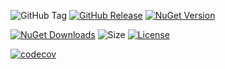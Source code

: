 ![GitHub Tag](https://img.shields.io/github/v/tag/TJC-Tools/TJC.Decorator) [![GitHub Release](https://img.shields.io/github/v/release/TJC-Tools/TJC.Decorator)](https://github.com/TJC-Tools/TJC.Decorator/releases/latest) [![NuGet Version](https://img.shields.io/nuget/v/TJC.Decorator)](https://www.nuget.org/packages/TJC.Decorator)

[![NuGet Downloads](https://img.shields.io/nuget/dt/TJC.Decorator)](https://www.nuget.org/packages/TJC.Decorator) ![Size](https://img.shields.io/github/repo-size/TJC-Tools/TJC.Decorator) [![License](https://img.shields.io/github/license/TJC-Tools/TJC.Decorator.svg)](LICENSE)

[![codecov](https://codecov.io/gh/TJC-Tools/TJC.Test/graph/badge.svg?token=92707C5KH4)](https://codecov.io/gh/TJC-Tools/TJC.Decorator)
